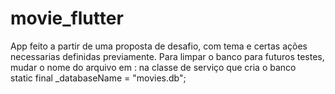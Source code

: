 # movie_flutter
App feito a partir de uma proposta de desafio, com tema e certas ações necessarias definidas previamente.
Para limpar o banco para futuros testes, mudar o nome do arquivo em : 
na classe de serviço que cria o banco  
static final _databaseName = "movies.db";

